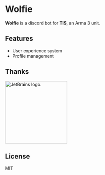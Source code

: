 # Wolfie

**Wolfie** is a discord bot for **TIS**, an Arma 3 unit.

## Features

* User experience system
* Profile management

## Thanks

<img width="200" src="https://resources.jetbrains.com/storage/products/company/brand/logos/jetbrains.png" alt="JetBrains logo.">

## License

MIT